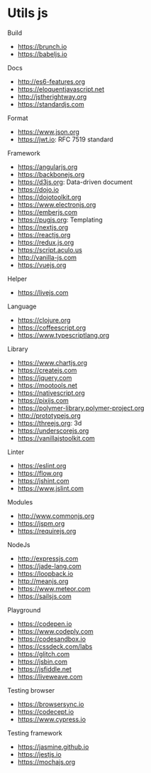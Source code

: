 # Utils js

Build
* https://brunch.io
* https://babeljs.io

Docs
* http://es6-features.org
* https://eloquentjavascript.net
* http://jstherightway.org
* https://standardjs.com

Format
* https://www.json.org
* https://jwt.io: RFC 7519 standard

Framework
* https://angularjs.org
* https://backbonejs.org
* https://d3js.org: Data-driven document
* https://dojo.io
* https://dojotoolkit.org
* https://www.electronjs.org
* https://emberjs.com
* https://pugjs.org: Templating
* https://nextjs.org
* https://reactjs.org
* https://redux.js.org
* https://script.aculo.us
* http://vanilla-js.com
* https://vuejs.org

Helper
* https://livejs.com

Language
* https://clojure.org
* https://coffeescript.org
* https://www.typescriptlang.org

Library
* https://www.chartjs.org
* https://createjs.com
* https://jquery.com
* https://mootools.net
* https://nativescript.org
* https://pixijs.com
* https://polymer-library.polymer-project.org
* http://prototypejs.org
* https://threejs.org: 3d
* https://underscorejs.org
* https://vanillajstoolkit.com

Linter
* https://eslint.org
* https://flow.org
* https://jshint.com
* https://www.jslint.com

Modules
* http://www.commonjs.org
* https://jspm.org
* https://requirejs.org

NodeJs
* http://expressjs.com
* https://jade-lang.com
* https://loopback.io
* http://meanjs.org
* https://www.meteor.com
* https://sailsjs.com

Playground
* https://codepen.io
* https://www.codeply.com
* https://codesandbox.io
* https://cssdeck.com/labs
* https://glitch.com
* https://jsbin.com
* https://jsfiddle.net
* https://liveweave.com

Testing browser
* https://browsersync.io
* https://codecept.io
* https://www.cypress.io

Testing framework
* https://jasmine.github.io
* https://jestjs.io
* https://mochajs.org
